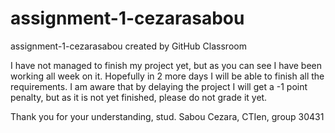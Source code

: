 # assignment-1-cezarasabou
assignment-1-cezarasabou created by GitHub Classroom

I have not managed to finish my project yet, but as you can see I have been working all week on it.
Hopefully in 2 more days I will be able to finish all the requirements. 
I am aware that by delaying the project I will get a -1 point penalty, but as it is not yet finished, please do not grade it yet. 

Thank you for your understanding,
stud. Sabou Cezara, CTIen, group 30431
